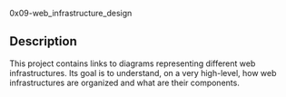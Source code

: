 0x09-web_infrastructure_design

## Description

This project contains links to diagrams representing different web infrastructures.
Its goal is to understand, on a very high-level, how web infrastructures are organized and what are their components.

